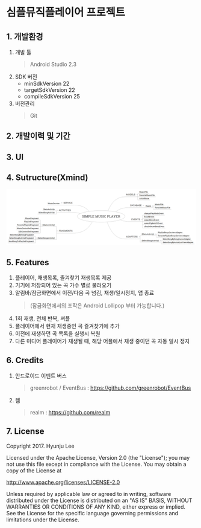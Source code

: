 # 심플뮤직플레이어 프로젝트
## 1. 개발환경
1. 개발 툴 
    >Android Studio 2.3
2. SDK 버전
    * minSdkVersion 22
    * targetSdkVersion 22
    * compileSdkVersion 25
3. 버전관리 
    >Git

## 2. 개발이력 및 기간
## 3. UI

## 4. Sutructure(Xmind)
![screensh](https://github.com/HyunjuLee521/MusicPlayerProject/blob/master/structure.png)

## 5. Features
1. 플레이어, 재생목록, 즐겨찾기 재생목록 제공
2. 기기에 저장되어 있는 곡 가수 별로 불러오기
3. 알림바/잠금화면에서 이전/다음 곡 넘김, 재생/일시정지, 앱 종료
    >(잠금화면에서의 조작은 Android Lollipop 부터 가능합니다.)
4. 1회 재생, 전체 반복, 셔플
5. 플레이어에서 현재 재생중인 곡 즐겨찾기에 추가
6. 이전에 재생하던 곡 목록을 실행시 복원
7. 다른 미디어 플레이어가 재생될 때, 해당 어플에서 재생 중이던 곡 자동 일시 정지

## 6. Credits

1. 안드로이드 이벤트 버스
    >greenrobot / EventBus : https://github.com/greenrobot/EventBus
2. 렘
    >realm : https://github.com/realm
    


## 7. License
Copyright 2017. Hyunju Lee

Licensed under the Apache License, Version 2.0 (the "License"); you may not use this file except in compliance with the License. You may obtain a copy of the License at

http://www.apache.org/licenses/LICENSE-2.0

Unless required by applicable law or agreed to in writing, software distributed under the License is distributed on an "AS IS" BASIS, WITHOUT WARRANTIES OR CONDITIONS OF ANY KIND, either express or implied. See the License for the specific language governing permissions and limitations under the License.




